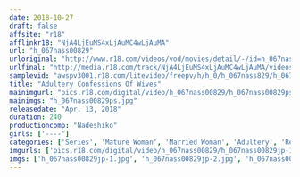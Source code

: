 ```yaml
---
date: 2018-10-27
draft: false
affsite: "r18"
afflinkr18: "NjA4LjEuMS4xLjAuMC4wLjAuMA"
url: "h_067nass00829"
urloriginal: "http://www.r18.com/videos/vod/movies/detail/-/id=h_067nass00829"
urlfinal: "http://media.r18.com/track/NjA4LjEuMS4xLjAuMC4wLjAuMA/videos/vod/movies/detail/-/id=h_067nass00829"
samplevid: "awspv3001.r18.com/litevideo/freepv/h/h_0/h_067nass829/h_067nass829_dmb_w.mp4"
title: "Adultery Confessions Of Wives"
mainimgurl: "pics.r18.com/digital/video/h_067nass00829/h_067nass00829ps.jpg"
mainimgs: "h_067nass00829ps.jpg"
releasedate: "Apr. 13, 2018"
duration: 240
productioncomp: "Nadeshiko"
girls: ['----']
categories: ['Series', 'Mature Woman', 'Married Woman', 'Adultery', 'Reluctant', 'Voyeur', 'Over 4 Hours', 'Hi-Def']
imgurls: ['pics.r18.com/digital/video/h_067nass00829/h_067nass00829jp-1.jpg', 'pics.r18.com/digital/video/h_067nass00829/h_067nass00829jp-2.jpg', 'pics.r18.com/digital/video/h_067nass00829/h_067nass00829jp-3.jpg', 'pics.r18.com/digital/video/h_067nass00829/h_067nass00829jp-4.jpg', 'pics.r18.com/digital/video/h_067nass00829/h_067nass00829jp-5.jpg', 'pics.r18.com/digital/video/h_067nass00829/h_067nass00829jp-6.jpg', 'pics.r18.com/digital/video/h_067nass00829/h_067nass00829jp-7.jpg', 'pics.r18.com/digital/video/h_067nass00829/h_067nass00829jp-8.jpg', 'pics.r18.com/digital/video/h_067nass00829/h_067nass00829jp-9.jpg', 'pics.r18.com/digital/video/h_067nass00829/h_067nass00829jp-10.jpg', 'pics.r18.com/digital/video/h_067nass00829/h_067nass00829jp-11.jpg', 'pics.r18.com/digital/video/h_067nass00829/h_067nass00829jp-12.jpg', 'pics.r18.com/digital/video/h_067nass00829/h_067nass00829jp-13.jpg', 'pics.r18.com/digital/video/h_067nass00829/h_067nass00829jp-14.jpg', 'pics.r18.com/digital/video/h_067nass00829/h_067nass00829jp-15.jpg', 'pics.r18.com/digital/video/h_067nass00829/h_067nass00829jp-16.jpg', 'pics.r18.com/digital/video/h_067nass00829/h_067nass00829jp-17.jpg', 'pics.r18.com/digital/video/h_067nass00829/h_067nass00829jp-18.jpg', 'pics.r18.com/digital/video/h_067nass00829/h_067nass00829jp-19.jpg', 'pics.r18.com/digital/video/h_067nass00829/h_067nass00829jp-20.jpg']
imgs: ['h_067nass00829jp-1.jpg', 'h_067nass00829jp-2.jpg', 'h_067nass00829jp-3.jpg', 'h_067nass00829jp-4.jpg', 'h_067nass00829jp-5.jpg', 'h_067nass00829jp-6.jpg', 'h_067nass00829jp-7.jpg', 'h_067nass00829jp-8.jpg', 'h_067nass00829jp-9.jpg', 'h_067nass00829jp-10.jpg', 'h_067nass00829jp-11.jpg', 'h_067nass00829jp-12.jpg', 'h_067nass00829jp-13.jpg', 'h_067nass00829jp-14.jpg', 'h_067nass00829jp-15.jpg', 'h_067nass00829jp-16.jpg', 'h_067nass00829jp-17.jpg', 'h_067nass00829jp-18.jpg', 'h_067nass00829jp-19.jpg', 'h_067nass00829jp-20.jpg']
---
```

